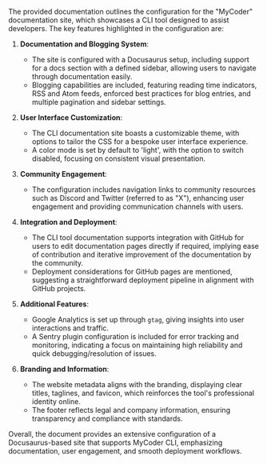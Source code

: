 ﻿The provided documentation outlines the configuration for the "MyCoder" documentation site, which showcases a CLI tool designed to assist developers. The key features highlighted in the configuration are:

1. **Documentation and Blogging System**:
   - The site is configured with a Docusaurus setup, including support for a docs section with a defined sidebar, allowing users to navigate through documentation easily.
   - Blogging capabilities are included, featuring reading time indicators, RSS and Atom feeds, enforced best practices for blog entries, and multiple pagination and sidebar settings.

2. **User Interface Customization**:
   - The CLI documentation site boasts a customizable theme, with options to tailor the CSS for a bespoke user interface experience.
   - A color mode is set by default to 'light', with the option to switch disabled, focusing on consistent visual presentation.

3. **Community Engagement**:
   - The configuration includes navigation links to community resources such as Discord and Twitter (referred to as "X"), enhancing user engagement and providing communication channels with users.

4. **Integration and Deployment**:
   - The CLI tool documentation supports integration with GitHub for users to edit documentation pages directly if required, implying ease of contribution and iterative improvement of the documentation by the community.
   - Deployment considerations for GitHub pages are mentioned, suggesting a straightforward deployment pipeline in alignment with GitHub projects.

5. **Additional Features**:
   - Google Analytics is set up through `gtag`, giving insights into user interactions and traffic.
   - A Sentry plugin configuration is included for error tracking and monitoring, indicating a focus on maintaining high reliability and quick debugging/resolution of issues.

6. **Branding and Information**:
   - The website metadata aligns with the branding, displaying clear titles, taglines, and favicon, which reinforces the tool's professional identity online.
   - The footer reflects legal and company information, ensuring transparency and compliance with standards.

Overall, the document provides an extensive configuration of a Docusaurus-based site that supports MyCoder CLI, emphasizing documentation, user engagement, and smooth deployment workflows.

